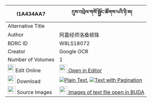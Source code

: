 |I1A434AA7|དུས་འབྲེལ་གསོ་སྦྱོང་ཚོགས་པའི་ཉི་མ། 
| --- | --- 
|Alternative Title |
|Author| 阿嘉经师洛桑顿珠
|BDRC ID | W8LS18072
|Creator | Google OCR
|Number of Volumes| 1
|<img width="25" src="https://img.icons8.com/color/25/000000/edit-property.png">Edit Online| [<img width="25" src="https://avatars.githubusercontent.com/u/45091458?s=200&v=4"> Open in Editor](http://editor.openpecha.org/I1A434AA7)
|<img width="25" src="https://img.icons8.com/fluent/48/000000/download-2.png"/>  Download | [![](https://img.icons8.com/color/20/000000/txt.png)Plain Text](https://github.com/Openpecha/I1A434AA7/releases/download/v1/du_drel_sojong_tsokpa_i_nyima_plain_I1A434AA7.zip), [![](https://img.icons8.com/color/20/000000/txt.png)Text with Pagination](https://github.com/Openpecha/I1A434AA7/releases/download/v1/du_drel_sojong_tsokpa_i_nyima_pages_I1A434AA7.zip)
|<img width="25" src="https://img.icons8.com/plasticine/100/000000/pictures-folder.png"/>  Source Images | [<img width="25" src="https://library.bdrc.io/icons/BUDA-small.svg"> Images of text file open in BUDA](https://library.bdrc.io/show/bdr:W8LS18072)